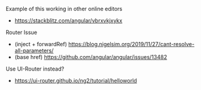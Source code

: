 
Example of this working in other online editors
- https://stackblitz.com/angular/vbrxvkjxykx

Router Issue
- (inject + forwardRef) https://blog.nigelsim.org/2019/11/27/cant-resolve-all-parameters/
- (base href) https://github.com/angular/angular/issues/13482

Use UI-Router instead?
- https://ui-router.github.io/ng2/tutorial/helloworld